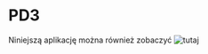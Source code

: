# PD3

Niniejszą aplikację można również zobaczyć ![tutaj](https://hazdula.shinyapps.io/zdulskahanna/)